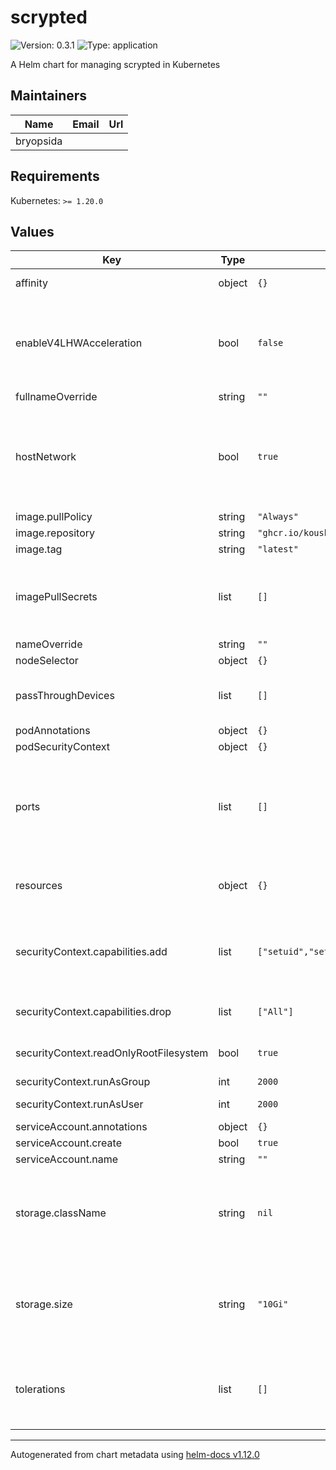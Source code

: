 # scrypted

![Version: 0.3.1](https://img.shields.io/badge/Version-0.3.1-informational?style=flat-square) ![Type: application](https://img.shields.io/badge/Type-application-informational?style=flat-square)

A Helm chart for managing scrypted in Kubernetes

## Maintainers

| Name | Email | Url |
| ---- | ------ | --- |
| bryopsida |  |  |

## Requirements

Kubernetes: `>= 1.20.0`

## Values

| Key | Type | Default | Description |
|-----|------|---------|-------------|
| affinity | object | `{}` | Preferred nodes |
| enableV4LHWAcceleration | bool | `false` | Enable passing through Video4Linux device for ffmpeg hwaccel |
| fullnameOverride | string | `""` |  |
| hostNetwork | bool | `true` | Needs to be enabled for mDNS to function with devices outside of the kubernetes cluster |
| image.pullPolicy | string | `"Always"` |  |
| image.repository | string | `"ghcr.io/koush/scrypted"` |  |
| image.tag | string | `"latest"` |  |
| imagePullSecrets | list | `[]` | Optional pull secret if you use your own image that's in a private registry |
| nameOverride | string | `""` |  |
| nodeSelector | object | `{}` | Target a node |
| passThroughDevices | list | `[]` | Pass host devices through to the container |
| podAnnotations | object | `{}` |  |
| podSecurityContext | object | `{}` |  |
| ports | list | `[]` | Used to control container port mapping to host ports, needed for homekit pairing |
| resources | object | `{}` | Resource limits applied to the container |
| securityContext.capabilities.add | list | `["setuid","setgid","chown","DAC_OVERRIDE"]` | Add required linux sys capabilities back in, s6 escalates to root |
| securityContext.capabilities.drop | list | `["All"]` | Drop all linux sys capabilities |
| securityContext.readOnlyRootFilesystem | bool | `true` | Lock down the root file system |
| securityContext.runAsGroup | int | `2000` |  |
| securityContext.runAsUser | int | `2000` | Run as non root user |
| serviceAccount.annotations | object | `{}` |  |
| serviceAccount.create | bool | `true` |  |
| serviceAccount.name | string | `""` |  |
| storage.className | string | `nil` | Optional storage class name, if not provided it uses the default storage class |
| storage.size | string | `"10Gi"` | Amount of storage space to allocate for scrypted local state, this is mapped to /server/volume |
| tolerations | list | `[]` | What taints this container can tolerate when making scheduling decisions |

----------------------------------------------
Autogenerated from chart metadata using [helm-docs v1.12.0](https://github.com/norwoodj/helm-docs/releases/v1.12.0)
